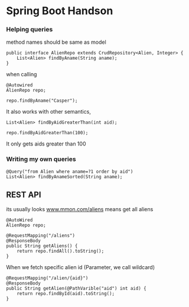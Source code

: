 # Spring Boot Handson

### Helping queries

method names should be same as model

    public interface AlienRepo extends CrudRepository<Alien, Integer> {
        List<Alien> findByAname(String aname);
    }

when calling

    @Autowired
    AlienRepo repo;

    repo.findByAname("Casper");

It also works with other semantics,

    List<Alien> findByAidGreaterThan(int aid);

    repo.findByAidGreaterThan(100);

It only gets aids greater than 100

### Writing my own queries

    @Query("from Alien where aname=?1 order by aid")
    List<Alien> findByAnameSorted(String aname);

## REST API

its usually looks www.mmon.com/aliens means get all aliens

    @AutoWired
    AlienRepo repo;

    @RequestMapping("/aliens")
    @ResponseBody
    public String getAliens() {
        return repo.findAll().toString();
    }

When we fetch specific alien id (Parameter, we call wildcard)

    @RequestMapping("/alien/{aid}")
    @ResponseBody
    public String getAlien(@PathVarible("aid") int aid) {
        return repo.findById(aid).toString();
    }
